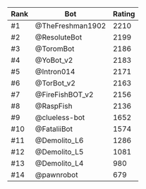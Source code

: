 Rank|Bot|Rating
---|---|---
#1|@TheFreshman1902|2210
#2|@ResoluteBot|2199
#3|@ToromBot|2186
#4|@YoBot_v2|2183
#5|@Intron014|2171
#6|@TorBot_v2|2163
#7|@FireFishBOT_v2|2156
#8|@RaspFish|2136
#9|@clueless-bot|1652
#10|@FataliiBot|1574
#11|@Demolito_L6|1286
#12|@Demolito_L5|1081
#13|@Demolito_L4|980
#14|@pawnrobot|679
